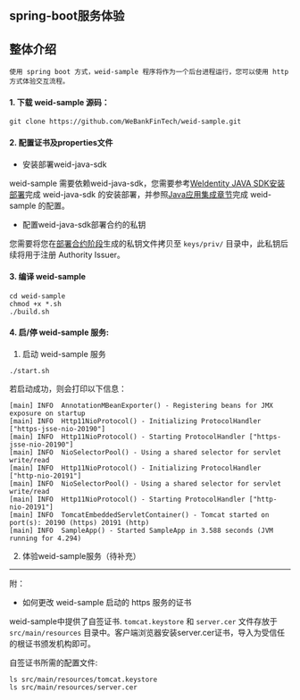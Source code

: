 ## spring-boot服务体验

## 整体介绍

    使用 spring boot 方式，weid-sample 程序将作为一个后台进程运行，您可以使用 http 方式体验交互流程。


#### 1. 下载 weid-sample 源码：

```shell
git clone https://github.com/WeBankFinTech/weid-sample.git

```

#### 2. 配置证书及properties文件

* 安装部署weid-java-sdk

 weid-sample 需要依赖weid-java-sdk，您需要参考[WeIdentity JAVA SDK安装部署](https://weidentity.readthedocs.io/zh_CN/latest/docs/weidentity-installation.html)完成 weid-java-sdk 的安装部署，并参照[Java应用集成章节](https://weidentity.readthedocs.io/zh_CN/latest/docs/weidentity-build-with-deploy.html#weid-java-sdk)完成 weid-sample 的配置。


* 配置weid-java-sdk部署合约的私钥

 您需要将您在[部署合约阶段](https://weidentity.readthedocs.io/zh_CN/latest/docs/weidentity-build-with-deploy.html#id7)生成的私钥文件拷贝至 `keys/priv/` 目录中，此私钥后续将用于注册 Authority Issuer。


#### 3. 编译 weid-sample

```shell
cd weid-sample
chmod +x *.sh
./build.sh
```

#### 4. 启/停 weid-sample 服务:

1. 启动 weid-sample 服务
```shell
./start.sh
```

若启动成功，则会打印以下信息：

```text
[main] INFO  AnnotationMBeanExporter() - Registering beans for JMX exposure on startup
[main] INFO  Http11NioProtocol() - Initializing ProtocolHandler ["https-jsse-nio-20190"]
[main] INFO  Http11NioProtocol() - Starting ProtocolHandler ["https-jsse-nio-20190"]
[main] INFO  NioSelectorPool() - Using a shared selector for servlet write/read
[main] INFO  Http11NioProtocol() - Initializing ProtocolHandler ["http-nio-20191"]
[main] INFO  NioSelectorPool() - Using a shared selector for servlet write/read
[main] INFO  Http11NioProtocol() - Starting ProtocolHandler ["http-nio-20191"]
[main] INFO  TomcatEmbeddedServletContainer() - Tomcat started on port(s): 20190 (https) 20191 (http)
[main] INFO  SampleApp() - Started SampleApp in 3.588 seconds (JVM running for 4.294)
```

2. 体验weid-sample服务（待补充）


---

附：

* 如何更改 weid-sample 启动的 https 服务的证书

weid-sample中提供了自签证书. ```tomcat.keystore``` 和 ```server.cer``` 文件存放于 ```src/main/resources``` 目录中。客户端浏览器安装server.cer证书，导入为受信任的根证书颁发机构即可。

自签证书所需的配置文件:

```shell
ls src/main/resources/tomcat.keystore
ls src/main/resources/server.cer
```